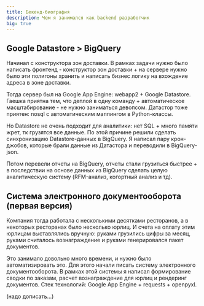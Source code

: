 ```yaml
---
title: Бекенд-биография
description: Чем я занимался как backend разработчик
big: true
---
```


## Google Datastore > BigQuery

Начинал с конструктора зон доставки. В рамках задачи нужно было написать фронтенд - конструктор зон доставки + на
сервере нужно было эти полигоны хранить и написать бизнес логику на вхождение адреса в зоне доставки.

Тогда сервер был на Google App Engine: webapp2 + Google Datastore. Гаешка приятна тем, что деплой в одну команду +
автоматическое масштабирование - не нужно заниматься девопсом. Датастор тоже приятен: nosql с автоматическим маппингом в
Python-классы.

Но Datastore не очень подходит для аналитики: нет SQL + много памяти жрет, тк грузятся все данные. По этой причине
решили сделать синхронизацию Datastore-данных в BigQuery. Я написал пару крон-джобов, которые брали данные из Датастора
и переводили в BigQuery-json.

Потом перевели отчеты на BigQuery, отчеты стали грузиться быстрее + в последствии на основе данных из BigQuery сделать
целую аналитическую систему (RFM-анализ, когортный анализ и тд).

## Система электронного документооборота (первая версия)

Компания тогда работала с несколькими десятками ресторанов, а в некоторых ресторанах было несколько юрлиц. И счета на
оплату этим юрлицам выставлялись вручную: руками грузились цифры за месяц, руками считалось вознаграждение и руками
генерировался пакет документов.

Это занимало довольно много времени, и нужно было автоматизировать это. Для этого начали писать систему электронного
документооборота. В рамках этой системы я написал формирование сводки по заказам, расчет вознаграждение для юрлиц и
рендеринг документов. Стек технологий: Google App Engine + requests + openpyxl.

(надо дописать...)
